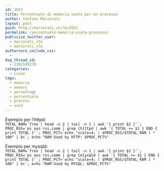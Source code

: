 ```yaml
---
id: 2021
title: Percentuale di memoria usata per un processo
author: Stefano Marzorati
layout: post
guid: http://marzorati.co/?p=2021
permalink: /percentuale-memoria-usata-processo/
publicize_twitter_user:
  - marzorati_ste
  - marzorati_ste
authorsure_include_css:
  - 
dsq_thread_id:
  - 2102145278
categories:
  - Linux
tags:
  - memoria
  - memory
  - percentage
  - percentuale
  - process
  - used
---
```

Esempio per l&#8217;httpd:  
``TOTAL_RAM=`free | head -n 2 | tail -n 1 | awk '{ print $2 }'`; PROC_RSS=`ps axo rss,comm | grep [h]ttpd | awk '{ TOTAL += $1 } END { print TOTAL }'`; PROC_PCT=`echo "scale=4; ( $PROC_RSS/$TOTAL_RAM ) * 100" | bc`; echo "RAM Used by HTTP: $PROC_PCT%"``

Esempio per mysqld:  
``TOTAL_RAM=`free | head -n 2 | tail -n 1 | awk '{ print $2 }'`; PROC_RSS=`ps axo rss,comm | grep [m]ysqld | awk '{ TOTAL += $1 } END { print TOTAL }'`; PROC_PCT=`echo "scale=4; ( $PROC_RSS/$TOTAL_RAM ) * 100" | bc`; echo "RAM Used by MYSQL: $PROC_PCT%"``

<div id="dc_vk_code" style="display: none;">
</div>